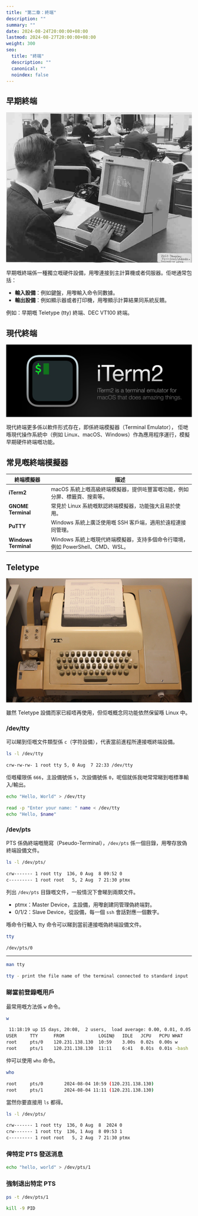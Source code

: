 ```yaml
---
title: "第二章：終端"
description: ""
summary: ""
date: 2024-08-24T20:00:00+08:00
lastmod: 2024-08-27T20:00:00+08:00
weight: 300
seo:
  title: "終端"
  description: ""
  canonical: ""
  noindex: false
---
```


## 早期終端

![ibm-2260](/images/misc/ibm-2260.png)

早期嘅終端係一種獨立嘅硬件設備，用嚟連接到主計算機或者伺服器。佢哋通常包括：

* **輸入設備**：例如鍵盤，用嚟輸入命令同數據。
* **輸出設備**：例如顯示器或者打印機，用嚟顯示計算結果同系統反饋。

例如：早期嘅 Teletype (tty) 終端、DEC VT100 終端。

## 現代終端

![iterm2](/images/misc/iterm2-cover.png)

現代終端更多係以軟件形式存在，即係終端模擬器（Terminal Emulator），
佢哋喺現代操作系統中（例如 Linux、macOS、Windows）作為應用程序運行，模擬早期硬件終端嘅功能。

## 常見嘅終端模擬器

| 終端模擬器 | 描述 |
| --- | --- |
| **iTerm2** | macOS 系統上嘅高級終端模擬器，提供咗豐富嘅功能，例如分屏、標籤頁、搜索等。 |
| **GNOME Terminal** | 常見於 Linux 系統嘅默認終端模擬器，功能強大且易於使用。 |
| **PuTTY** | Windows 系統上廣泛使用嘅 SSH 客戶端，適用於遠程連接同管理。 |
| **Windows Terminal** | Windows 系統上嘅現代終端模擬器，支持多個命令行環境，例如 PowerShell、CMD、WSL。 |

## Teletype

![teletype-model-33](/images/misc/teletype-model-33.png)

雖然 Teletype 設備而家已經唔再使用，但佢嘅概念同功能依然保留喺 Linux 中。

### /dev/tty

可以睇到佢嘅文件類型係 `c`（字符設備），代表當前進程所連接嘅終端設備。

```bash {frame="none"}
ls -l /dev/tty
```

```bash {frame="none"}
crw-rw-rw- 1 root tty 5, 0 Aug  7 22:33 /dev/tty
```

佢嘅權限係 `666`，主設備號係 `5`，次設備號係 `0`，呢個就係我哋常常睇到嘅標準輸入/輸出。

```bash {frame="none"}
echo "Hello, World" > /dev/tty
```

```bash {frame="none"}
read -p "Enter your name: " name < /dev/tty
echo "Hello, $name"
```

### /dev/pts

PTS 係偽終端嘅簡寫（Pseudo-Terminal），`/dev/pts` 係一個目錄，用嚟存放偽終端設備文件。

```bash {frame="none"}
ls -l /dev/pts/
```

```bash {frame="none"}
crw------- 1 root tty  136, 0 Aug  8 09:52 0
c--------- 1 root root   5, 2 Aug  7 21:30 ptmx
```

列出 `/dev/pts` 目錄嘅文件，一般情況下會睇到兩類文件。

* ptmx：Master Device，主設備，用嚟創建同管理偽終端對。
* 0/1/2：Slave Device，從設備，每一個 `ssh` 會話對應一個數字。

喺命令行輸入 tty 命令可以睇到當前連接嘅偽終端設備文件。

```bash {frame="none"}
tty
```

```bash {frame="none"}
/dev/pts/0
```

***

```bash {frame="none"}
man tty
```

```bash {frame="none"}
tty - print the file name of the terminal connected to standard input
```

### 睇當前登錄嘅用戶

最常用嘅方法係 `w` 命令。

```bash {frame="none"}
w
```

```bash {frame="none"}
 11:18:19 up 15 days, 20:08,  2 users,  load average: 0.00, 0.01, 0.05
USER     TTY      FROM             LOGIN@   IDLE   JCPU   PCPU WHAT
root     pts/0    120.231.138.130  10:59    3.00s  0.02s  0.00s w
root     pts/1    120.231.138.130  11:11    6:41   0.01s  0.01s -bash
```

仲可以使用 `who` 命令。

```bash {frame="none"}
who
```

```bash {frame="none"}
root     pts/0        2024-08-04 10:59 (120.231.138.130)
root     pts/1        2024-08-04 11:11 (120.231.138.130)
```

當然你要直接用 `ls` 都得。

```bash {frame="none"}
ls -l /dev/pts/
```

```bash {frame="none"}
crw------- 1 root tty  136, 0 Aug  8  2024 0
crw------- 1 root tty  136, 1 Aug  8 09:53 1
c--------- 1 root root   5, 2 Aug  7 21:30 ptmx
```

### 俾特定 PTS 發送消息

```bash {frame="none"}
echo "hello, world" > /dev/pts/1
```

### 強制退出特定 PTS

```bash {frame="none"}
ps -t /dev/pts/1
```

```bash {frame="none"}
kill -9 PID
```
